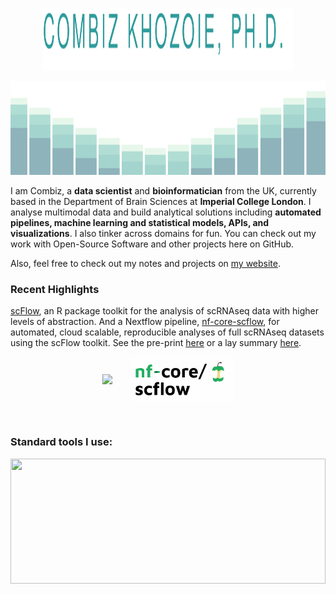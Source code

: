 <p align="center">
  <img src="./logo.svg" width="400" height="100">
</p>	
<img src="./waves.svg" width="100%" height="150">

I am Combiz, a **data scientist** and **bioinformatician** from the UK, currently based in the Department of Brain Sciences at **Imperial College London**. I analyse multimodal data and build analytical solutions including **automated pipelines, machine learning and statistical models, APIs, and visualizations**.  I also tinker across domains for fun. You can check out my work with Open-Source Software and other projects here on GitHub.

Also, feel free to check out my notes and projects on <a href="https://combiz.me" target="_blank">my website</a>.

### Recent Highlights

<a href="https://github.com/scFlow">scFlow</a>, an R package toolkit for the analysis of scRNAseq data with higher levels of abstraction.  And a Nextflow pipeline, <a href="https://github.com/combiz/nf-core-scflow">nf-core-scflow</a>, for automated, cloud scalable, reproducible analyses of full scRNAseq datasets using the scFlow toolkit.  See the pre-print <a href="https://www.biorxiv.org/content/10.1101/2021.08.16.456499v2">here</a> or a lay summary <a href="https://combiz.me/works/scflow-analytical-workflows-for-single-cell-data/">here</a>. 

<p align="middle">
  <a href="https://github.com/combiz/scflow"><img src="https://github.com/combiz/scFlow/raw/master/man/figures/logo.png" width="15%" align="center" /></a> &nbsp; &nbsp; &nbsp;
  <a href="https://github.com/combiz/nf-core-scflow"><img src="https://github.com/combiz/nf-core-scflow/raw/dev/docs/images/nf-core-scflow_logo.png" width="33%" align="center"/></a>
</p>

&nbsp;
### Standard tools I use:

<img src="./tags.svg" width="100%" height="200">

